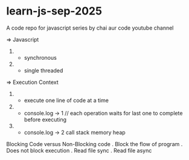 # learn-js-sep-2025
A code repo for javascript series by chai aur code youtube channel


=> Javascript 
1) - synchronous
2) - single threaded

=> Execution Context
1) - execute one line of code at a time
2) - console.log -> 1        // each operation waits for last one to complete before executing
3) - console.log -> 2 
call stack 
memory heap


Blocking Code            versus                   Non-Blocking code
. Block the flow of program               . Does not block execution
. Read file sync                          . Read file async 

